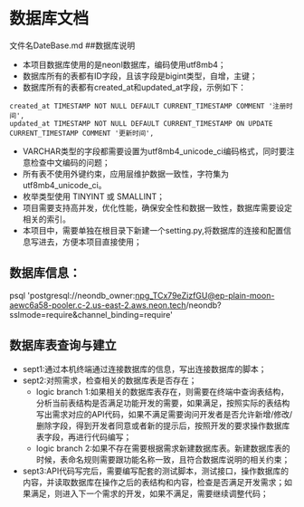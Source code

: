 # 数据库文档
文件名DateBase.md
##数据库说明
- 本项目数据库使用的是neonl数据库，编码使用utf8mb4；
- 数据库所有的表都有ID字段，且该字段是bigint类型，自增，主键；
- 数据库所有的表都有created_at和updated_at字段，示例如下：
```
created_at TIMESTAMP NOT NULL DEFAULT CURRENT_TIMESTAMP COMMENT '注册时间',
updated_at TIMESTAMP NOT NULL DEFAULT CURRENT_TIMESTAMP ON UPDATE CURRENT_TIMESTAMP COMMENT '更新时间',
```
- VARCHAR类型的字段都需要设置为utf8mb4_unicode_ci编码格式，同时要注意检查中文编码的问题；
- 所有表不使用外键约束，应用层维护数据一致性，字符集为 utf8mb4_unicode_ci。
- 枚举类型使用 TINYINT 或 SMALLINT；
- 项目需要支持高并发，优化性能，确保安全性和数据一致性，数据库需要设定相关的索引。
- 本项目中，需要单独在根目录下新建一个setting.py,将数据库的连接和配置信息写进去，方便本项目直接使用；

## 数据库信息：
psql 'postgresql://neondb_owner:npg_TCx79eZizfGU@ep-plain-moon-aewc6a58-pooler.c-2.us-east-2.aws.neon.tech/neondb?sslmode=require&channel_binding=require'

## 数据库表查询与建立
- sept1:通过本机终端通过连接数据库的信息，写出连接数据库的脚本；
- sept2:对照需求，检查相关的数据库表是否存在；
   - logic branch 1:如果相关的数据库表存在，则需要在终端中查询表结构，分析当前表结构是否满足功能开发的需要，如果满足，按照实际的表结构写出需求对应的API代码，如果不满足需要询问开发者是否允许新增/修改/删除字段，得到开发者同意或者新的提示后，按照开发的要求操作数据库表字段，再进行代码编写；
   - logic branch 2:如果不存在需要根据需求新建数据库表。新建数据库表的时候，表命名规则需要跟功能名称一致，且符合数据库说明的相关约束；
- sept3:API代码写完后，需要编写配套的测试脚本，测试接口，操作数据库的内容，并读取数据库在操作之后的表结构和内容，检查是否满足开发需求；如果满足，则进入下一个需求的开发，如果不满足，需要继续调整代码；